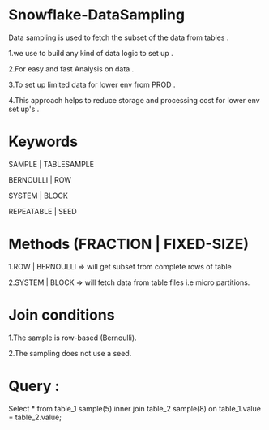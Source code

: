 # Snowflake-DataSampling

Data sampling is used to fetch the subset of the data from tables .

1.we use to build any kind of data logic to set up .

2.For easy and fast Analysis on data .

3.To set up limited data for lower env from PROD .

4.This approach helps to reduce storage and processing cost for lower env set up's .


# Keywords

SAMPLE | TABLESAMPLE

BERNOULLI | ROW

SYSTEM | BLOCK

REPEATABLE | SEED 

# Methods (FRACTION | FIXED-SIZE)

1.ROW | BERNOULLI => will get subset from complete rows of table 

2.SYSTEM | BLOCK => will fetch data from table files i.e micro partitions.


# Join conditions 

1.The sample is row-based (Bernoulli).

2.The sampling does not use a seed.

# Query  : 

Select * from table_1 sample(5) 
inner join table_2 sample(8) 
on table_1.value = table_2.value;




